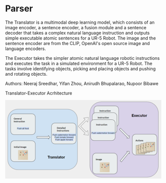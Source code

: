 # Parser

The Translator is a multimodal deep learning model, which consists of an image encoder, a sentence
encoder, a fusion module and a sentence decoder that takes a complex natural language instruction and outputs simple executable atomic sentences for a UR-5 Robot. The image and the sentence encoder are from the CLIP, OpenAI's open source image and language encoders.

The Executor takes the simpler atomic natural language robotic instructions and executes the task in a simulated environment for a UR-5 Robot. The tasks involve identifying objects, picking and placing objects and pushing and rotating objects.

Authors: Neeraj Sreedhar, Yifan Zhou, Anirudh Bhupalarao, Nupoor Bibawe

Translator-Executor Acrhitecture

![alt text](https://github.com/neerajSreedhar/parser/blob/main/methodology.png)
